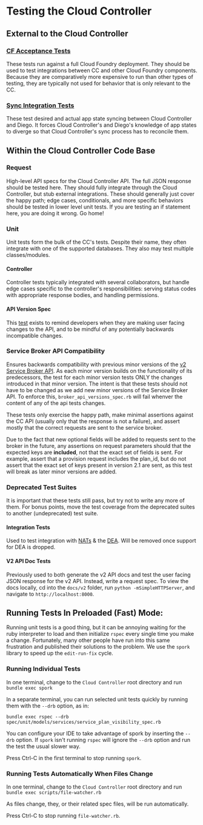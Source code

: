 # Testing the Cloud Controller

## External to the Cloud Controller

### [CF Acceptance Tests](https://github.com/cloudfoundry/cf-acceptance-tests/)

These tests run against a full Cloud Foundry deployment. They should be used to test integrations between CC and other Cloud Foundry components. Because they are comparatively more expensive to run than other types of testing, they are typically not used for behavior that is only relevant to the CC.

### [Sync Integration Tests](https://github.com/cloudfoundry/sync-integration-tests)

These test desired and actual app state syncing between Cloud Controller and Diego. It forces Cloud Controller's and Diego's knowledge of app states to diverge so that Cloud Controller's sync process has to reconcile them.

## Within the Cloud Controller Code Base

### Request

High-level API specs for the Cloud Controller API. The full JSON response should be tested here. They should fully integrate through the Cloud Controller, but stub external integrations. These should generally just cover the happy path; edge cases, conditionals, and more specific behaviors should be tested in lower level unit tests. If you are testing an if statement here, you are doing it wrong. Go home!

### Unit

Unit tests form the bulk of the CC's tests. Despite their name, they often integrate with one of the supported databases. They also may test multiple classes/modules.

#### Controller

Controller tests typically integrated with several collaborators, but handle edge cases specific to the controller's responsibilities: serving status codes with appropriate response bodies, and handling permissions.

#### API Version Spec

This [test](spec/api/api_version_spec.rb) exists to remind developers when they are making user facing changes to the API, and to be mindful of any potentially backwards incompatible changes. 

### Service Broker API Compatibility

Ensures backwards compatibility with previous minor versions of the [v2 Service Broker API](http://docs.cloudfoundry.org/services/api.html). As each minor version builds on the functionality
of its predecessors, the test for each minor version tests ONLY the changes introduced in that minor version.
The intent is that these tests should not have to be changed as we add
new minor versions of the Service Broker API. To enforce this, `broker_api_versions_spec.rb` will fail
whenver the content of any of the api tests changes.

These tests only exercise the happy path, make minimal assertions against the CC API
(usually only that the response is not a failure), and assert mostly that the correct requests are
sent to the service broker.

Due to the fact that new optional fields will be added
to requests sent to the broker in the future, any assertions on request parameters should that the
expected keys are **included**, not that the exact set of fields is sent. For example, assert that
a provision request includes the plan_id, but do not assert that the exact set of keys present in
version 2.1 are sent, as this test will break as later minor versions are added.

### Deprecated Test Suites

It is important that these tests still pass, but try not to write any more of them. For bonus points, move the test coverage from the deprecated suites to another (undeprecated) test suite.

#### Integration Tests

Used to test integration with [NATs](https://github.com/cloudfoundry/nats-release) & the [DEA](https://github.com/cloudfoundry/dea_ng). Will be removed once support for DEA is dropped.

#### V2 API Doc Tests

Previously used to both generate the v2 API docs and test the user facing JSON response for the v2 API. Instead, write a request spec.
To view the docs locally, cd into the `docs/v2` folder, run `python -mSimpleHTTPServer`, and navigate to `http://localhost:8000`.

## Running Tests In Preloaded (Fast) Mode:

Running unit tests is a good thing, but it can be annoying waiting for
the ruby interpreter to load and then initialize `rspec` every single
time you make a change. Fortunately, many other people have run into
this same frustration and published their solutions to the problem. We
use the `spork` library to speed up the `edit-run-fix` cycle.

### Running Individual Tests

In one terminal, change to the `Cloud Controller` root directory and run `bundle exec spork`

In a separate terminal, you can run selected unit tests quickly by running them with the `--drb` option, as in:

    bundle exec rspec --drb spec/unit/models/services/service_plan_visibility_spec.rb

You can configure your IDE to take advantage of spork by inserting the `--drb` option. If `spork` isn't running `rspec` will ignore the `--drb` option and run the test the usual slower way.

Press Ctrl-C in the first terminal to stop running `spork`.

### Running Tests Automatically When Files Change

In one terminal, change to the `Cloud Controller` root directory and run `bundle exec scripts/file-watcher.rb`

As files change, they, or their related spec files, will be run automatically.

Press Ctrl-C to stop running `file-watcher.rb`.
